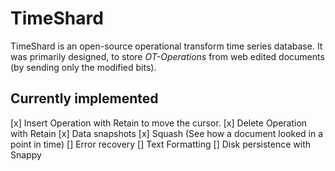 # TimeShard
TimeShard is an open-source operational transform time series database. It was primarily designed, to store *OT-Operations* from web edited documents (by sending only the modified bits).

## Currently implemented
[x] Insert Operation with Retain to move the cursor.
[x] Delete Operation with Retain
[x] Data snapshots
[x] Squash (See how a document looked in a point in time)
[] Error recovery
[] Text Formatting
[] Disk persistence with Snappy